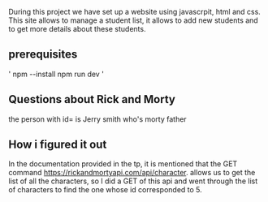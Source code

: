 During this project we have set up a website using javascrpit, html and css. This site allows to manage a student list, it allows to add new students and to get more details about these students.
## prerequisites
'
npm --install
npm run dev
'
## Questions about Rick and Morty
the person with id= is Jerry smith who's morty father
## How i figured it out
In the documentation provided in the tp, it is mentioned that the GET command https://rickandmortyapi.com/api/character. allows us to get the list of all the characters, so I did a GET of this api and went through the list of characters to find the one whose id corresponded to 5.



